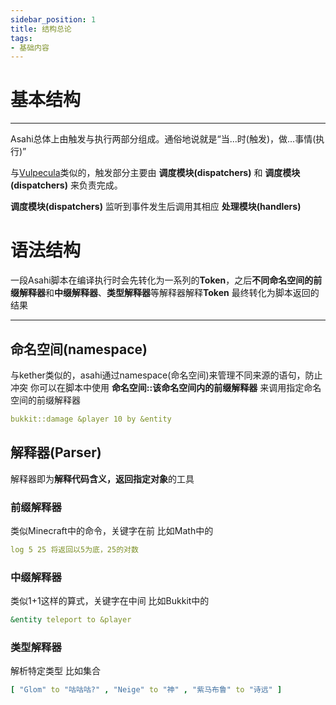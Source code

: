 ```yaml
---
sidebar_position: 1
title: 结构总论
tags:
- 基础内容
---
```


# 基本结构

---

Asahi总体上由触发与执行两部分组成。通俗地说就是“当...时(触发)，做...事情(执行)”

与[Vulpecula](https://www.yuque.com/lanscarlos/vulpecula-doc/event-handle-start)类似的，触发部分主要由 **调度模块(dispatchers)** 和 **调度模块(dispatchers)** 来负责完成。

**调度模块(dispatchers)** 监听到事件发生后调用其相应 **处理模块(handlers)**

# 语法结构

一段Asahi脚本在编译执行时会先转化为一系列的**Token**，之后**不同命名空间的前缀解释器**和**中缀解释器**、**类型解释器**等解释器解释**Token**
最终转化为脚本返回的结果

---

## 命名空间(namespace)

与kether类似的，asahi通过namespace(命名空间)来管理不同来源的语句，防止冲突
你可以在脚本中使用  **命名空间::该命名空间内的前缀解释器**  来调用指定命名空间的前缀解释器

```yaml
bukkit::damage &player 10 by &entity
```

## 解释器(Parser)

解释器即为**解释代码含义，返回指定对象**的工具

### 前缀解释器

类似Minecraft中的命令，关键字在前
比如Math中的
```yaml
log 5 25 将返回以5为底，25的对数
```

### 中缀解释器

类似1+1这样的算式，关键字在中间
比如Bukkit中的
```yaml
&entity teleport to &player
```

### 类型解释器

解析特定类型
比如集合
```yaml
[ "Glom" to "咕咕咕?" , "Neige" to "神" , "紫马布鲁" to "诗远" ]
```

